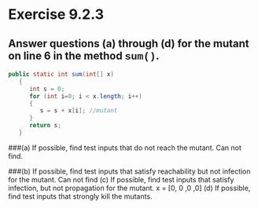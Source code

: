 # Exercise 9.2.3
## Answer questions (a) through (d) for the mutant on line 6 in the method <span style="font-family:Courier">sum()</span>.

```java
public static int sum(int[] x)
   {
      int s = 0;
      for (int i=0; i < x.length; i++)
      {
         s = s + x[i]; //mutant
      }
      return s;
   }
```
###(a) If possible, find test inputs that do not reach the mutant.
Can not find.

###(b) If possible, find test inputs that satisfy reachability but not infection for the mutant.
Can not find
(c) If possible, find test inputs that satisfy infection, but not propagation for the mutant.
x = [0, 0 ,0 ,0]
(d) If possible, find test inputs that strongly kill the mutants.
